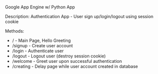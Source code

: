 Google App Engine w/ Python App

Description:
Authentication App - User sign up/login/logout using session cookie

Methods:
* / - Main Page, Hello Greeting
* /signup - Create user account
* /login - Authenticate user
* /logout - Logout user (destroy session cookie)
* /welcome - Greet user upon successful authentication
* /creating - Delay page while user account created in database

